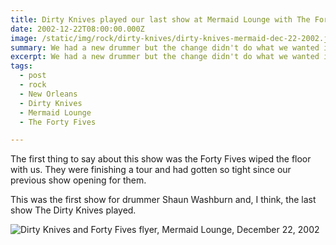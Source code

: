 ```yaml
---
title: Dirty Knives played our last show at Mermaid Lounge with The Forty Fives.
date: 2002-12-22T08:00:00.000Z
image: /static/img/rock/dirty-knives/dirty-knives-mermaid-dec-22-2002.jpg
summary: We had a new drummer but the change didn't do what we wanted it to.
excerpt: We had a new drummer but the change didn't do what we wanted it to.
tags:
  - post 
  - rock
  - New Orleans
  - Dirty Knives
  - Mermaid Lounge
  - The Forty Fives

---
```


The first thing to say about this show was the Forty Fives wiped the floor with us. They were finishing a tour and had gotten so tight since our previous show opening for them.

This was the first show for drummer Shaun Washburn and, I think, the last show The Dirty Knives played.

![Dirty Knives and Forty Fives flyer, Mermaid Lounge, December 22, 2002](/static/img/rock/dirty-knives/dirty-knives-mermaid-dec-22-2002.jpg)